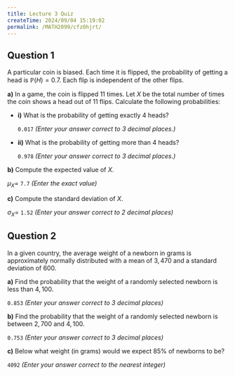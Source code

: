 ```yaml
---
title: Lecture 3 Quiz
createTime: 2024/09/04 15:19:02
permalink: /MATH2099/cfz0hjrt/
---
```


## Question 1

<div class="how_qb">

A particular coin is biased. Each time it is flipped, the probability of getting a head is $\mathbb{P}(H) = 0.7$. Each flip is independent of the other flips.

**a)** In a game, the coin is flipped 11 times. Let $X$ be the total number of times the coin shows a head out of 11 flips. Calculate the following probabilities:

- **i)** What is the probability of getting exactly 4 heads?

  `0.017` *(Enter your answer correct to 3 decimal places.)*

- **ii)** What is the probability of getting more than 4 heads?
  
  `0.978` *(Enter your answer correct to 3 decimal places.)*

**b)** Compute the expected value of $X$.

$\mu_X =$ `7.7` *(Enter the exact value)*


**c)** Compute the standard deviation of $X$.

$\sigma_X =$ `1.52` *(Enter your answer correct to 2 decimal places)*

</div>

## Question 2

<div class="how_qb">

In a given country, the average weight of a newborn in grams is approximately normally distributed with a mean of $3,470$ and a standard deviation of $600$.

**a)** Find the probability that the weight of a randomly selected newborn is less than $4,100$.

`0.853` *(Enter your answer correct to 3 decimal places)*

**b)** Find the probability that the weight of a randomly selected newborn is between $2,700$ and $4,100$.

`0.753` *(Enter your answer correct to 3 decimal places)*

**c)** Below what weight (in grams) would we expect $85\%$ of newborns to be?

`4092` *(Enter your answer correct to the nearest integer)*

</div>